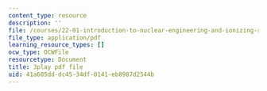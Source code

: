 ```yaml
---
content_type: resource
description: ''
file: /courses/22-01-introduction-to-nuclear-engineering-and-ionizing-radiation-fall-2016/41a605dddc4534df0141eb8987d2544b_YLp8RziRbpg.pdf
file_type: application/pdf
learning_resource_types: []
ocw_type: OCWFile
resourcetype: Document
title: 3play pdf file
uid: 41a605dd-dc45-34df-0141-eb8987d2544b
---
```

